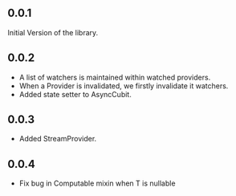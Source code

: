 ## 0.0.1
Initial Version of the library.

## 0.0.2

* A list of watchers is maintained within watched providers.
* When a Provider is invalidated, we firstly invalidate it watchers.
* Added state setter to AsyncCubit.

## 0.0.3
* Added StreamProvider.

## 0.0.4
* Fix bug in Computable mixin when T is nullable